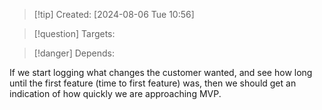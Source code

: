 
>[!tip] Created: [2024-08-06 Tue 10:56]

>[!question] Targets: 

>[!danger] Depends: 

If we start logging what changes the customer wanted, and see how long until the first feature (time to first feature) was, then we should get an indication of how quickly we are approaching MVP.